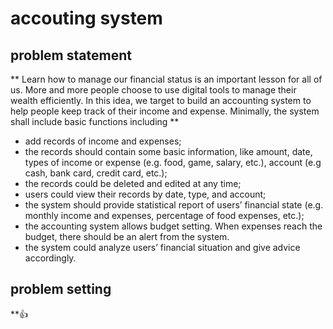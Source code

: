 # accouting system
## problem statement
** Learn how to manage our financial status is an important lesson for all of us. More and more people choose to use digital tools to manage their wealth efficiently. In this idea, we target to build an accounting system to help people keep track of their income and expense. Minimally, the system shall include basic functions including **
- add records of income and expenses; 
- the records should contain some basic information, like amount, date, types of income or expense (e.g. food, game, salary, etc.), account (e.g cash, bank card, credit card, etc.); 
- the records could be deleted and edited at any time; 
- users could view their records by date, type, and account; 
- the system should provide statistical report of users’ financial state (e.g. monthly income and expenses, percentage of food expenses, etc.); 
- the accounting system allows budget setting. When expenses reach the budget, there should be an alert from the system. 
- the system could analyze users’ financial situation and give advice accordingly.
## problem setting
**:+1:
